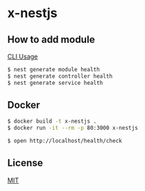 # x-nestjs

## How to add module

[CLI Usage](https://docs.nestjs.com/cli/usages)

```sh
$ nest generate module health
$ nest generate controller health
$ nest generate service health
```

## Docker

```sh
$ docker build -t x-nestjs .
$ docker run -it --rm -p 80:3000 x-nestjs
```

```sh
$ open http://localhost/health/check
```

## License

[MIT](LICENSE)
